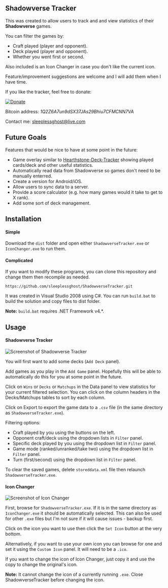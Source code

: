 ## Shadowverse Tracker

This was created to allow users to track and and view statistics of their **Shadowverse** games.

You can filter the games by:

* Craft played (player and opponent).
* Deck played (player and opponent).
* Whether you went first or second.

Also included is an Icon Changer in case you don't like the current icon.

Feature/improvement suggestions are welcome and I will add them when I have time.

If you like the tracker, feel free to donate:

[![Donate](https://img.shields.io/badge/Donate-PayPal-green.svg)](https://www.paypal.me/sleeplessghost)

Bitcoin address: *1Q2Z6A7un9dSX37JAs29Bhiu7CFMCNN7VA*

Contact me: sleeplessghost@live.com

## Future Goals

Features that would be nice to have at some point in the future:

* Game overlay similar to [Hearthstone-Deck-Tracker](https://github.com/HearthSim/Hearthstone-Deck-Tracker) showing played cards/deck and other useful statistics.
* Automatically read data from Shadowverse so games don't need to be manually enterred.
* Create a version for Android/iOS.
* Allow users to sync data to a server.
* Provide a score calculator (e.g. how many games would it take to get to X rank).
* Add some sort of deck management.

## Installation

#### Simple

Download the ```dist``` folder and open either ```ShadowverseTracker.exe``` or ```IconChanger.exe``` to run them.

#### Complicated

If you want to modify these programs, you can clone this repository and change them then recompile as needed.

```
https://github.com/sleeplessghost/ShadowverseTracker.git
```

It was created in Visual Studio 2008 using C#. You can run ```build.bat``` to build the solution and copy files to dist folder.

**Note:** ```build.bat``` requires .NET Framework v4.*.

## Usage

#### Shadowverse Tracker

![Screenshot of Shadowverse Tracker](https://cloud.githubusercontent.com/assets/25903992/23140087/9135a1b2-f7ff-11e6-80fe-d469e27da28a.jpg)

You will first want to add some decks (```Add Deck``` panel).

Add games as you play in the ```Add Game``` panel. Hopefully this will be able to automatically do this for you at some point in the future.

Click on  ```Wins``` or ```Decks``` or ```Matchups``` in the Data panel to view statistics for your current filtered selection. You can click on the column headers in the Decks/Matchups tables to sort by each column.

Click on Export to export the game data to a ```.csv``` file (in the same directory as ```ShadowverseTracker.exe```).

Filtering options:

* Craft played by you using the buttons on the left.
* Opponent craft/deck using the dropdown lists in ```Filter``` panel.
* Specific deck played by you using the dropdown list in ```Filter``` panel.
* Game mode (ranked/unranked/take two) using the dropdown list in ```Filter``` panel.
* Turn (first/second) using the dropdown list in ```Filter``` panel.

To clear the saved games, delete ```storeddata.xml``` file then relaunch ```ShadowverseTracker.exe```.

#### Icon Changer

![Screenshot of Icon Changer](https://cloud.githubusercontent.com/assets/25903992/23140089/956e1962-f7ff-11e6-979d-5c0e45676c7d.jpg)

First, browse for ```ShadowverseTracker.exe```. If it is in the same directory as ```IconChanger.exe``` it should be automatically selected. This can also be used for other ```.exe``` files but I'm not sure if it will cause issues - backup first.

Click on the icon you want to use then click the ```Set Icon``` button at the very bottom.

Alternatively, if you want to use your own icon you can browse for one and set it using the ```Custom Icon``` panel. It will need to be a ```.ico```.

If you want to change the icon of Icon Changer, just copy it and use the copy to change the original's icon.

**Note:** It cannot change the icon of a currently running ```.exe```. Close ShadowverseTracker before changing the icon.